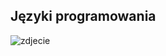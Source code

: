 ## Języki programowania


 
![zdjecie](https://softcover.s3.amazonaws.com/636/learn_enough_git/images/figures/git_status_sequence.png)
